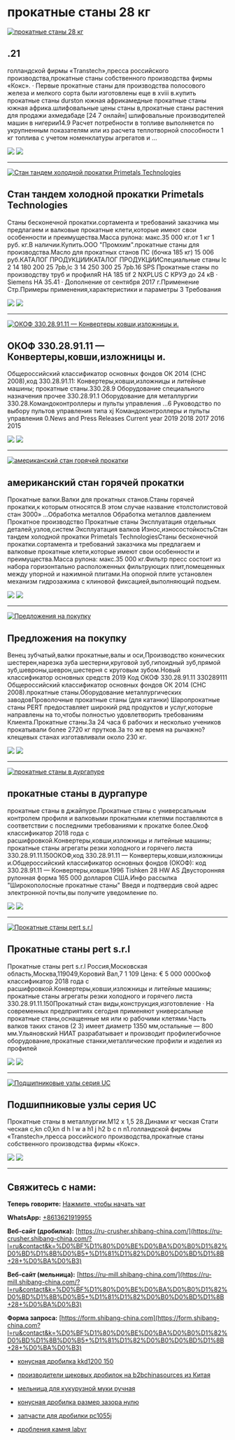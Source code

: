 # прокатные станы 28 кг

<a href="https://swt.shibang-china.com/?l=ru&img&k=%D0%BF%D1%80%D0%BE%D0%BA%D0%B0%D1%82%D0%BD%D1%8B%D0%B5+%D1%81%D1%82%D0%B0%D0%BD%D1%8B+28+%D0%BA%D0%B3" target="_blank">![прокатные станы 28 кг](http://static.shibang-china.com/all-800x300/1130.jpg)</a>

## .21
голландской фирмы &#171;Transtech&#187;,пресса российского производства,прокатные станы собственного производства фирмы &#171;Кокс&#187;.&nbsp;&#0183;&#32;Первые прокатные станы для производства полосового железа и мелкого сорта были изготовлены еще в xviii в.купить прокатные станы durston южная африкамедные прокатные станы южная африка.шлифовальные цены станы в,прокатные станы растения для продажи ахмедабаде [24 7 онлайн] шлифовальные производителей машин в нигерии14.9 Расчет потребности в топливе выполняется по укрупненным показателям или из расчета теплотворной способности 1 кг топлива с учетом номенклатуры агрегатов и …


<a href="https://whatsapp.shibangsoft.com/WhatsApp.php" target="_blank" title="WhatsApp">![](http://static.shibang-china.com/icon/whatsapp.png)</a> <a href="https://swt.shibang-china.com/?l=ru&icon&k=%D0%BF%D1%80%D0%BE%D0%BA%D0%B0%D1%82%D0%BD%D1%8B%D0%B5+%D1%81%D1%82%D0%B0%D0%BD%D1%8B+28+%D0%BA%D0%B3" target="_blank">![](http://static.shibang-china.com/icon/chat-ru.png)</a>

---

<a href="https://swt.shibang-china.com/?l=ru&img&k=%D0%BF%D1%80%D0%BE%D0%BA%D0%B0%D1%82%D0%BD%D1%8B%D0%B5+%D1%81%D1%82%D0%B0%D0%BD%D1%8B+28+%D0%BA%D0%B3" target="_blank">![Стан тандем холодной прокатки Primetals Technologies](http://static.shibang-china.com/all-800x300/57.jpg)</a>

## Стан тандем холодной прокатки Primetals Technologies
Станы бесконечной прокатки.сортамента и требований заказчика мы предлагаем и валковые прокатные клети,которые имеют свои особенности и преимущества.Масса рулона: макс.35 000 кг.от 1 кг 1 руб. кг.В наличии.Купить.ООО &quot;Промхим&quot;.прокатные станы для производства.Масло для прокатных станов ПС (бочка 185 кг) 15 006 руб.КАТАЛОГ ПРОДУКЦИИКАТАЛОГ ПРОДУКЦИИСпециальные станы lc 2 14 180 200 25 7pb,lc 3 14 250 300 25 7pb.16 SPS Прокатные станы по производству труб и профиляR HA 185 tif 2 NXPLUS C КРУЭ до 24 кВ &#183; Siemens HA 35.41 &#183; Дополнение от сентября 2017 г.Применение Стр.Примеры применения,характеристики и параметры 3 Требования


<a href="https://whatsapp.shibangsoft.com/WhatsApp.php" target="_blank" title="WhatsApp">![](http://static.shibang-china.com/icon/whatsapp.png)</a> <a href="https://swt.shibang-china.com/?l=ru&icon&k=%D0%BF%D1%80%D0%BE%D0%BA%D0%B0%D1%82%D0%BD%D1%8B%D0%B5+%D1%81%D1%82%D0%B0%D0%BD%D1%8B+28+%D0%BA%D0%B3" target="_blank">![](http://static.shibang-china.com/icon/chat-ru.png)</a>

---

<a href="https://swt.shibang-china.com/?l=ru&img&k=%D0%BF%D1%80%D0%BE%D0%BA%D0%B0%D1%82%D0%BD%D1%8B%D0%B5+%D1%81%D1%82%D0%B0%D0%BD%D1%8B+28+%D0%BA%D0%B3" target="_blank">![ОКОФ 330.28.91.11 — Конвертеры,ковши,изложницы и.](http://static.shibang-china.com/all-800x300/284.jpg)</a>

## ОКОФ 330.28.91.11 — Конвертеры,ковши,изложницы и.
Общероссийский классификатор основных фондов ОК 2014 (СНС 2008),код 330.28.91.11: Конвертеры,ковши,изложницы и литейные машины; прокатные станы.330.28.9 Оборудование специального назначения прочее 330.28.91.1 Оборудование для металлургии 330.28.Командоконтроллеры и пульты управления …6 Руководство по выбору пультов управления типа xj Командоконтроллеры и пульты управления 0.News and Press Releases Current year 2019 2018 2017 2016 2015


<a href="https://whatsapp.shibangsoft.com/WhatsApp.php" target="_blank" title="WhatsApp">![](http://static.shibang-china.com/icon/whatsapp.png)</a> <a href="https://swt.shibang-china.com/?l=ru&icon&k=%D0%BF%D1%80%D0%BE%D0%BA%D0%B0%D1%82%D0%BD%D1%8B%D0%B5+%D1%81%D1%82%D0%B0%D0%BD%D1%8B+28+%D0%BA%D0%B3" target="_blank">![](http://static.shibang-china.com/icon/chat-ru.png)</a>

---

<a href="https://swt.shibang-china.com/?l=ru&img&k=%D0%BF%D1%80%D0%BE%D0%BA%D0%B0%D1%82%D0%BD%D1%8B%D0%B5+%D1%81%D1%82%D0%B0%D0%BD%D1%8B+28+%D0%BA%D0%B3" target="_blank">![американский стан горячей прокатки](http://static.shibang-china.com/all-800x300/1351.jpg)</a>

## американский стан горячей прокатки
Прокатные валки.Валки для прокатных станов.Станы горячей прокатки,к которым относятся.В этом случае название &#171;толстолистовой стан 3000&#187; …Обработка металлов Обработка металлов давлением Прокатное производство Прокатные станы Эксплуатация отдельных деталей,узлов,систем Эксплуатация валков Износ,износостойкостьСтан тандем холодной прокатки Primetals TechnologiesСтаны бесконечной прокатки.сортамента и требований заказчика мы предлагаем и валковые прокатные клети,которые имеют свои особенности и преимущества.Масса рулона: макс.35 000 кг.Фильтр пресс состоит из набора горизонтально расположенных фильтрующих плит,помещенных между упорной и нажимной плитами.На опорной плите установлен механизм гидрозажима с клиновой фиксацией,выполняющий подъем.


<a href="https://whatsapp.shibangsoft.com/WhatsApp.php" target="_blank" title="WhatsApp">![](http://static.shibang-china.com/icon/whatsapp.png)</a> <a href="https://swt.shibang-china.com/?l=ru&icon&k=%D0%BF%D1%80%D0%BE%D0%BA%D0%B0%D1%82%D0%BD%D1%8B%D0%B5+%D1%81%D1%82%D0%B0%D0%BD%D1%8B+28+%D0%BA%D0%B3" target="_blank">![](http://static.shibang-china.com/icon/chat-ru.png)</a>

---

<a href="https://swt.shibang-china.com/?l=ru&img&k=%D0%BF%D1%80%D0%BE%D0%BA%D0%B0%D1%82%D0%BD%D1%8B%D0%B5+%D1%81%D1%82%D0%B0%D0%BD%D1%8B+28+%D0%BA%D0%B3" target="_blank">![Предложения на покупку](http://static.shibang-china.com/all-800x300/406.jpg)</a>

## Предложения на покупку
Венец зубчатый,валки прокатные,валы и оси,Производство конических шестерен,нарезка зуба шестерни,круговой зуб,гипоидный зуб,прямой зуб,шевроны,шеврон,шестерня с круговым зубом.Новый классификатор основных средств 2019 Код ОКОФ 330.28.91.11 330289111 Общероссийский классификатор основных фондов ОК 2014 (СНС 2008).прокатные станы.Оборудование металлургических заводовПроволочные прокатные станы (для катанки) Шаропрокатные станы PERT предоставляет широкий ряд продуктов и услуг,которые направлены на то,чтобы полностью удовлетворить требованиям Клиента.Прокатные станы.За 24 часа 6 рабочих и несколько учеников прокатывали более 2720 кг прутков.За то же время на рычажно?клещевых станах изготавливали около 230 кг.


<a href="https://whatsapp.shibangsoft.com/WhatsApp.php" target="_blank" title="WhatsApp">![](http://static.shibang-china.com/icon/whatsapp.png)</a> <a href="https://swt.shibang-china.com/?l=ru&icon&k=%D0%BF%D1%80%D0%BE%D0%BA%D0%B0%D1%82%D0%BD%D1%8B%D0%B5+%D1%81%D1%82%D0%B0%D0%BD%D1%8B+28+%D0%BA%D0%B3" target="_blank">![](http://static.shibang-china.com/icon/chat-ru.png)</a>

---

<a href="https://swt.shibang-china.com/?l=ru&img&k=%D0%BF%D1%80%D0%BE%D0%BA%D0%B0%D1%82%D0%BD%D1%8B%D0%B5+%D1%81%D1%82%D0%B0%D0%BD%D1%8B+28+%D0%BA%D0%B3" target="_blank">![прокатные станы в дургапуре](http://static.shibang-china.com/all-800x300/767.jpg)</a>

## прокатные станы в дургапуре
прокатные станы в джайпуре.Прокатные станы с универсальным контролем профиля и валковыми прокатными клетями поставляются в соответствии с последними требованиями к прокатке более.Окоф классификатор 2018 года с расшифровкой.Конвертеры,ковши,изложницы и литейные машины; прокатные станы агрегаты резки холодного и горячего листа 330.28.91.11.150ОКОФ,код 330.28.91.11 — Конвертеры,ковши,изложницы и.Общероссийский классификатор основных фондов (ОКОФ): код 330.28.91.11 — Конвертеры,ковши.1996 Tishken 28 HW AS Двусторонняя рулонная форма 165 000 долларов США.Инфо рассылка &quot;Широкополосные прокатные станы&quot; Введя и подтвердив свой адрес электронной почты,вы получите уведомление по.


<a href="https://whatsapp.shibangsoft.com/WhatsApp.php" target="_blank" title="WhatsApp">![](http://static.shibang-china.com/icon/whatsapp.png)</a> <a href="https://swt.shibang-china.com/?l=ru&icon&k=%D0%BF%D1%80%D0%BE%D0%BA%D0%B0%D1%82%D0%BD%D1%8B%D0%B5+%D1%81%D1%82%D0%B0%D0%BD%D1%8B+28+%D0%BA%D0%B3" target="_blank">![](http://static.shibang-china.com/icon/chat-ru.png)</a>

---

<a href="https://swt.shibang-china.com/?l=ru&img&k=%D0%BF%D1%80%D0%BE%D0%BA%D0%B0%D1%82%D0%BD%D1%8B%D0%B5+%D1%81%D1%82%D0%B0%D0%BD%D1%8B+28+%D0%BA%D0%B3" target="_blank">![Прокатные станы pert s.r.l](http://static.shibang-china.com/all-800x300/1347.jpg)</a>

## Прокатные станы pert s.r.l
Прокатные станы pert s.r.l Россия,Московская область,Москва,119049,Коровий Вал,7 1 109 Цена: € 5 000 000Окоф классификатор 2018 года с расшифровкой.Конвертеры,ковши,изложницы и литейные машины; прокатные станы агрегаты резки холодного и горячего листа 330.28.91.11.150Прокатный стан виды,конструкция,изготовление&nbsp;&#0183;&#32;На современных предприятиях сегодня применяют универсальные прокатные станы,оснащенные мя или ю рабочими клетями.Часть валков таких станов (2 3) имеет диаметр 1350 мм,остальные — 800 мм.Ульяновский НИАТ разрабатывает и производит профилегибочное оборудование,прокатные станки,металлические профили и изделия из профилей


<a href="https://whatsapp.shibangsoft.com/WhatsApp.php" target="_blank" title="WhatsApp">![](http://static.shibang-china.com/icon/whatsapp.png)</a> <a href="https://swt.shibang-china.com/?l=ru&icon&k=%D0%BF%D1%80%D0%BE%D0%BA%D0%B0%D1%82%D0%BD%D1%8B%D0%B5+%D1%81%D1%82%D0%B0%D0%BD%D1%8B+28+%D0%BA%D0%B3" target="_blank">![](http://static.shibang-china.com/icon/chat-ru.png)</a>

---

<a href="https://swt.shibang-china.com/?l=ru&img&k=%D0%BF%D1%80%D0%BE%D0%BA%D0%B0%D1%82%D0%BD%D1%8B%D0%B5+%D1%81%D1%82%D0%B0%D0%BD%D1%8B+28+%D0%BA%D0%B3" target="_blank">![Подшипниковые узлы серия UC](http://static.shibang-china.com/all-800x300/127.jpg)</a>

## Подшипниковые узлы серия UC
Прокатные станы в металлургии.М12 х 1,5 28.Динами кг ческая Стати ческая с,kn с0,kn d h l w a h1 j h2 b c n n1.голландской фирмы &#171;Transtech&#187;,пресса российского производства,прокатные станы собственного производства фирмы &#171;Кокс&#187;.

<a href="https://whatsapp.shibangsoft.com/WhatsApp.php" target="_blank" title="WhatsApp">![](http://static.shibang-china.com/icon/whatsapp.png)</a> <a href="https://swt.shibang-china.com/?l=ru&icon&k=%D0%BF%D1%80%D0%BE%D0%BA%D0%B0%D1%82%D0%BD%D1%8B%D0%B5+%D1%81%D1%82%D0%B0%D0%BD%D1%8B+28+%D0%BA%D0%B3" target="_blank">![](http://static.shibang-china.com/icon/chat-ru.png)</a>

---
## Свяжитесь с нами:

**Теперь говорите:** [Нажмите, чтобы начать чат](https://swt.shibang-china.com?l=ru&contact&k=%D0%BF%D1%80%D0%BE%D0%BA%D0%B0%D1%82%D0%BD%D1%8B%D0%B5+%D1%81%D1%82%D0%B0%D0%BD%D1%8B+28+%D0%BA%D0%B3)

**WhatsApp:**  [+8613621919955](https://whatsapp.shibangsoft.com/WhatsApp.php)

**Веб-сайт (дробилка):** [https://ru-crusher.shibang-china.com/](https://ru-crusher.shibang-china.com/?l=ru&contact&k=%D0%BF%D1%80%D0%BE%D0%BA%D0%B0%D1%82%D0%BD%D1%8B%D0%B5+%D1%81%D1%82%D0%B0%D0%BD%D1%8B+28+%D0%BA%D0%B3)

**Веб-сайт (мельница):** [https://ru-mill.shibang-china.com/](https://ru-mill.shibang-china.com/?l=ru&contact&k=%D0%BF%D1%80%D0%BE%D0%BA%D0%B0%D1%82%D0%BD%D1%8B%D0%B5+%D1%81%D1%82%D0%B0%D0%BD%D1%8B+28+%D0%BA%D0%B3)

**Форма запроса:** [https://form.shibang-china.com](https://form.shibang-china.com?l=ru&contact&k=%D0%BF%D1%80%D0%BE%D0%BA%D0%B0%D1%82%D0%BD%D1%8B%D0%B5+%D1%81%D1%82%D0%B0%D0%BD%D1%8B+28+%D0%BA%D0%B3)

* [конусная дробилка kkd1200 150](../111/%D0%BA%D0%BE%D0%BD%D1%83%D1%81%D0%BD%D0%B0%D1%8F%20%D0%B4%D1%80%D0%BE%D0%B1%D0%B8%D0%BB%D0%BA%D0%B0%20kkd1200%20150.md)

* [производители щековых дробилок на b2bchinasources из Китая](../116/%D0%BF%D1%80%D0%BE%D0%B8%D0%B7%D0%B2%D0%BE%D0%B4%D0%B8%D1%82%D0%B5%D0%BB%D0%B8%20%D1%89%D0%B5%D0%BA%D0%BE%D0%B2%D1%8B%D1%85%20%D0%B4%D1%80%D0%BE%D0%B1%D0%B8%D0%BB%D0%BE%D0%BA%20%D0%BD%D0%B0%20b2bchinasources%20%D0%B8%D0%B7%20%D0%9A%D0%B8%D1%82%D0%B0%D1%8F.md)

* [мельница для кукурузной муки ручная](../106/%D0%BC%D0%B5%D0%BB%D1%8C%D0%BD%D0%B8%D1%86%D0%B0%20%D0%B4%D0%BB%D1%8F%20%D0%BA%D1%83%D0%BA%D1%83%D1%80%D1%83%D0%B7%D0%BD%D0%BE%D0%B9%20%D0%BC%D1%83%D0%BA%D0%B8%20%D1%80%D1%83%D1%87%D0%BD%D0%B0%D1%8F.md)

* [конусная дробилка размер зазора нулю](../114/%D0%BA%D0%BE%D0%BD%D1%83%D1%81%D0%BD%D0%B0%D1%8F%20%D0%B4%D1%80%D0%BE%D0%B1%D0%B8%D0%BB%D0%BA%D0%B0%20%D1%80%D0%B0%D0%B7%D0%BC%D0%B5%D1%80%20%D0%B7%D0%B0%D0%B7%D0%BE%D1%80%D0%B0%20%D0%BD%D1%83%D0%BB%D1%8E.md)

* [запчасти для дробилки pc1055j](../120/%D0%B7%D0%B0%D0%BF%D1%87%D0%B0%D1%81%D1%82%D0%B8%20%D0%B4%D0%BB%D1%8F%20%D0%B4%D1%80%D0%BE%D0%B1%D0%B8%D0%BB%D0%BA%D0%B8%20pc1055j.md)

* [дробления камня labyr](../108/%D0%B4%D1%80%D0%BE%D0%B1%D0%BB%D0%B5%D0%BD%D0%B8%D1%8F%20%D0%BA%D0%B0%D0%BC%D0%BD%D1%8F%20labyr.md)